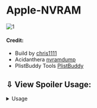 # Apple-NVRAM

![1](https://github.com/chris1111/Apple-NVRAM/assets/6248794/ed874d77-8e40-4ddd-9d88-26e8d45206d9)


<h4>Credit:</h4>
<ul>
    <li>Build by <a href="https://github.com/chris1111/">chris1111</a></li>
    <li>Acidanthera <a href="https://github.com/acidanthera/OpenCorePkg/tree/master/Utilities/LogoutHook">nvramdump</a></li>
    <li>PlistBuddy Tools <a href="https://www.unix.com/man-page/osx/8/PLISTBUDDY/">PlistBuddy</a></li>
</ul>

## ⇩ View Spoiler Usage:
<details> 
  <summary>Usage</summary>

![1](https://github.com/chris1111/Apple-NVRAM/assets/6248794/e060950c-4177-454f-b35c-0d7bb4967c80)


![2](https://github.com/chris1111/Apple-NVRAM/assets/6248794/7c60e7a7-7e91-44a0-973f-a63fb5f75617)


![3](https://github.com/chris1111/Apple-NVRAM/assets/6248794/6e97af07-5560-40d1-ab39-fe38a8fb8f4b)


![4](https://github.com/chris1111/Apple-NVRAM/assets/6248794/9b9fe356-fff8-4e1d-a653-cc16c88286d7)


</details>
